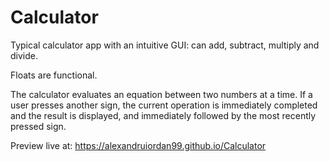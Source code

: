 # Calculator
Typical calculator app with an intuitive GUI: can add, subtract, multiply and divide.

Floats are functional.

The calculator evaluates an equation between two numbers at a time. If a user presses another sign, the current operation is immediately completed and the result is displayed, and immediately followed by the most recently pressed sign.

Preview live at: https://alexandruiordan99.github.io/Calculator